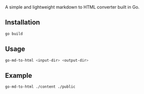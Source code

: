 A simple and lightweight markdown to HTML converter built in Go.

## Installation

```bash
go build
```

## Usage

```bash
go-md-to-html <input-dir> <output-dir>
```

## Example

```bash
go-md-to-html ./content ./public
```